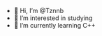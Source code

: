 - 👋 Hi, I’m @Tznnb
- 👀 I’m interested in studying
- 🌱 I’m currently learning C++


<!---
Tznnb/Tznnb is a ✨ special ✨ repository because its `README.md` (this file) appears on your GitHub profile.
You can click the Preview link to take a look at your changes.
--->
